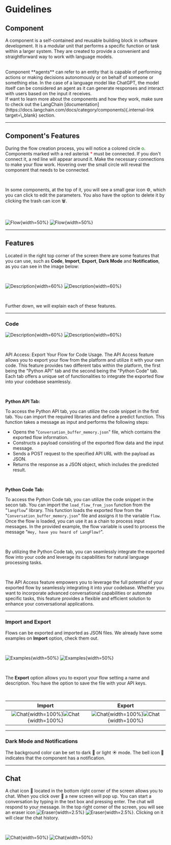 # Guidelines

## Component

A component is a self-contained and reusable building block in software development. It is a modular unit that performs a specific function or task within a larger system. They are created to provide a convenient and straightforward way to work with language models.

<br>
Component **agents** can refer to an entity that is capable of performing actions or making decisions autonomously or on behalf of someone or something else. In the case of a language model like ChatGPT, the model itself can be considered an agent as it can generate responses and interact with users based on the input it receives.

<br>
If want to learn more about the components and how they work, make sure to check out the LangChain [documentation](https://docs.langchain.com/docs/category/components){.internal-link target=\_blank} section.

---

## Component's Features

During the flow creation process, you will notice a colored circle <span style="color:green">o</span>. Components marked with a red asterisk <span style="color:red">\*</span> must be connected. If you don't connect it, a red line will appear around it. Make the necessary connections to make your flow work. Hovering over the small circle will reveal the component that needs to be connected.

<br>

In some components, at the top of it, you will see a small gear icon ⚙️, which you can click to edit the parameters. You also have the option to delete it by clicking the trash can icon 🗑️.

<br>

![Flow](img/single_node/guideline2.png#only-dark){width=50%}
![Flow](img/single_node/guideline.png#only-light){width=50%}

---

## Features

Located in the right top corner of the screen there are some features that you can use, such as **Code**, **Import**, **Export**, **Dark Mode** and **Notification**, as you can see in the image below:

<br>

![Description](img/single_node/features.png#only-light){width=60%}
![Description](img/single_node/features2.png#only-dark){width=60%}

<br>

Further down, we will explain each of these features.

---

### Code

![Description](img/single_node/code.png#only-light){width=60%}
![Description](img/single_node/code2.png#only-dark){width=60%}

<br>

API Access: Export Your Flow for Code Usage. The API Access feature allows you to export your flow from the platform and utilize it with your own code. This feature provides two different tabs within the platform, the first being the "Python API" tab and the second being the "Python Code" tab. Each tab offers a unique set of functionalities to integrate the exported flow into your codebase seamlessly.

<br>

**Python API Tab:**

To access the Python API tab, you can utilize the code snippet in the first tab. You can import the required libraries and define a predict function. This function takes a message as input and performs the following steps:

- Opens the "`Conversation_buffer_memory.json`" file, which contains the exported flow information.
- Constructs a payload consisting of the exported flow data and the input message.
- Sends a POST request to the specified API URL with the payload as JSON.
- Returns the response as a JSON object, which includes the predicted result.

<br>

**Python Code Tab:**

To access the Python Code tab, you can utilize the code snippet in the secon tab. You can import the `load_flow_from_json` function from the "`langflow`" library. This function loads the exported flow from the "`Conversation_buffer_memory.json`" file and assigns it to the variable `flow`. Once the flow is loaded, you can use it as a chain to process input messages. In the provided example, the flow variable is used to process the message "`Hey, have you heard of LangFlow?`".

<br>

By utilizing the Python Code tab, you can seamlessly integrate the exported flow into your code and leverage its capabilities for natural language processing tasks.

<br>

The API Access feature empowers you to leverage the full potential of your exported flow by seamlessly integrating it into your codebase. Whether you want to incorporate advanced conversational capabilities or automate specific tasks, this feature provides a flexible and efficient solution to enhance your conversational applications.

---

### Import and Export

Flows can be exported and imported as JSON files. We already have some examples on **Import** option, check them out.

<br>

![Examples](img/examples2.png#only-dark){width=50%}
![Examples](img/examples.png#only-light){width=50%}

<br>

The **Export** option allows you to export your flow setting a name and description. You have the option to save the file with your API keys.

<br>

|                                            Import                                            |                                            Export                                            |
| :------------------------------------------------------------------------------------------: | :------------------------------------------------------------------------------------------: |
| ![Chat](img/import.png#only-light){width=100%}![Chat](img/import2.png#only-dark){width=100%} | ![Chat](img/export.png#only-light){width=100%}![Chat](img/export2.png#only-dark){width=100%} |

---

### Dark Mode and Notifications

The background color can be set to dark 🌙 or light ☀️ mode. The bell icon 🔔 indicates that the component has a notification.

---

## Chat

A chat icon 💬 located in the bottom right corner of the screen allows you to chat. When you click over 💬 a new screen will pop up. You can start a conversation by typing in the text box and pressing enter. The chat will respond to your message. In the top right corner of the screen, you will see an eraser icon ![Eraser](img/eraser.png#only-light){width=2.5%} ![Eraser](img/eraser2.png#only-dark){width=2.5%}. Clicking on it will clear the chat history.

<br>

![Chat](img/chat.png#only-light){width=50%}
![Chat](img/chat2.png#only-dark){width=50%}
